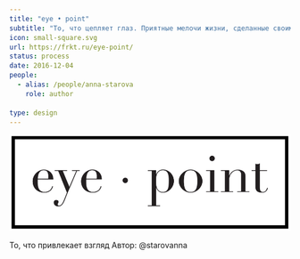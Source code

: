```yaml
---
title: "eye • point"
subtitle: "То, что цепляет глаз. Приятные мелочи жизни, сделанные своими руками."
icon: small-square.svg
url: https://frkt.ru/eye-point/
status: process
date: 2016-12-04
people:
  - alias: /people/anna-starova
    role: author

type: design
---
```


![](./exp.svg)

То, что привлекает взгляд
Автор: @starovanna
